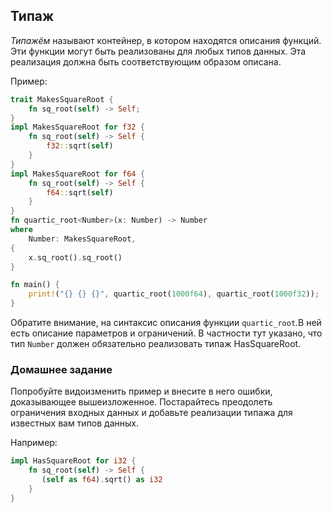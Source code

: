 ## Типаж
*Типажём* называют контейнер, в котором находятся описания функций. Эти функции могут быть реализованы для любых типов данных. 
Эта реализация должна быть соответствующим образом описана.

Пример:
```rust
trait MakesSquareRoot {
    fn sq_root(self) -> Self;
}
impl MakesSquareRoot for f32 {
    fn sq_root(self) -> Self {
        f32::sqrt(self)
    }
}
impl MakesSquareRoot for f64 {
    fn sq_root(self) -> Self {
        f64::sqrt(self)
    }
}
fn quartic_root<Number>(x: Number) -> Number
where
    Number: MakesSquareRoot,
{
    x.sq_root().sq_root()
}

fn main() {
    print!("{} {} {}", quartic_root(1000f64), quartic_root(1000f32));
}

```
Обратите внимание, на синтаксис описания функции `quartic_root`.В ней есть описание параметров и ограничений. В частности тут указано,
что тип `Number` должен обязательно реализовать типаж HasSquareRoot.

### Домашнее задание
Попробуйте видоизменить пример и внесите в него ошибки, доказывающее вышеизложенное. Постарайтесь преодолеть ограничения входных данных
и добавьте реализации типажа для известных вам типов данных.

Например:
```rust
impl HasSquareRoot for i32 {
    fn sq_root(self) -> Self {
       (self as f64).sqrt() as i32
    }
}
```



